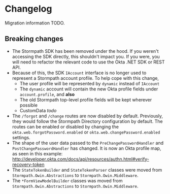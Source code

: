 # Changelog

Migration information TODO.

## Breaking changes

* The Stormpath SDK has been removed under the hood. If you weren't accessing the SDK directly, this shouldn't impact you. If you were, you will need to refactor the relevant code to use the Okta .NET SDK or REST API.
* Because of this, the SDK `IAccount` interface is no longer used to represent a Stormpath account profile. To help cope with this change,
	* The user profile will be represented by `dynamic` instead of `IAccount`
	* The `dynamic` account will contain the new Okta profile fields under `account.profile`, and **also**
	* The old Stormpath top-level profile fields will be kept wherever possible
	* CustomData _todo_
* The `/forgot` and `/change` routes are now disabled by default. Previously, they would follow the Stormpath Directory configuration by default. The routes can be enabled or disabled by changing the `okta.web.forgotPassword.enabled` or `okta.web.changePassword.enabled` settings.
* The shape of the user data passed to the `PreChangePasswordHandler` and `PostChangePasswordHandler` has changed. It is now an Okta profile map, as seen in this example: http://developer.okta.com/docs/api/resources/authn.html#verify-recovery-token
* The `StateTokenBuilder` and `StateTokenParser` classes were moved from `Stormpath.Owin.Abstractions` to `Stormpath.Owin.Middleware`.
* The `*FormViewModelBuilder` classes was moved from `Stormpath.Owin.Abstractions` to `Stormpath.Owin.Middleware`.
